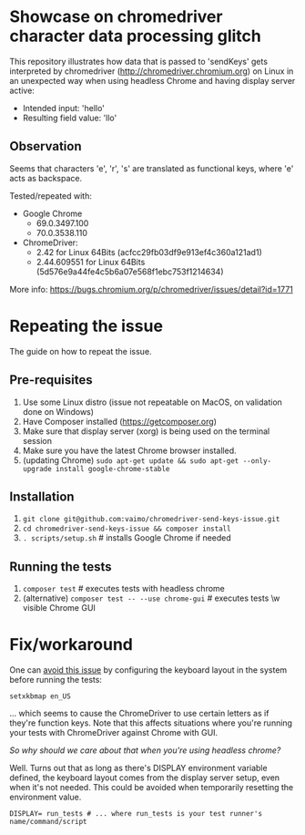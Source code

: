 # Showcase on chromedriver character data processing glitch

This repository illustrates how data that is passed to 'sendKeys' gets interpreted by chromedriver (http://chromedriver.chromium.org) on Linux in an unexpected way when using headless Chrome and having 
display server active:

* Intended input: 'hello'
* Resulting field value: 'llo'

## Observation

Seems that characters 'e', 'r', 's' are translated as functional keys, where 'e' acts as backspace.

Tested/repeated with: 

* Google Chrome 
  * 69.0.3497.100
  * 70.0.3538.110
* ChromeDriver: 
  * 2.42 for Linux 64Bits (acfcc29fb03df9e913ef4c360a121ad1)
  * 2.44.609551 for Linux 64Bits (5d576e9a44fe4c5b6a07e568f1ebc753f1214634)
  
More info: https://bugs.chromium.org/p/chromedriver/issues/detail?id=1771

# Repeating the issue

The guide on how to repeat the issue.

## Pre-requisites

1. Use some Linux distro (issue not repeatable on MacOS, on validation done on Windows)
1. Have Composer installed (https://getcomposer.org)
1. Make sure that display server (xorg) is being used on the terminal session
1. Make sure you have the latest Chrome browser installed.
1. (updating Chrome) `sudo apt-get update && sudo apt-get --only-upgrade install google-chrome-stable`

## Installation

1. `git clone git@github.com:vaimo/chromedriver-send-keys-issue.git`
1. `cd chromedriver-send-keys-issue && composer install`
1. `. scripts/setup.sh` # installs Google Chrome if needed

## Running the tests

1. `composer test` # executes tests with headless chrome
1. (alternative) `composer test -- --use chrome-gui` # executes tests \w visible Chrome GUI

# Fix/workaround

One can [avoid this issue](https://bugs.chromium.org/p/chromedriver/issues/detail?id=1771#c75) by configuring the keyboard layout in the system before running the tests:

```shell
setxkbmap en_US
```

... which seems to cause the ChromeDriver to use certain letters as if they're function keys. Note that this affects situations where you're running your tests with ChromeDriver against Chrome with GUI.

_So why should we care about that when you're using headless chrome?_

Well. Turns out that as long as there's DISPLAY environment variable defined, the keyboard layout comes from the display server setup, even when it's not needed. This could be avoided when temporarily resetting the environment value.

```shell
DISPLAY= run_tests # ... where run_tests is your test runner's name/command/script
```
